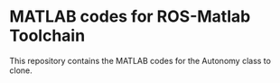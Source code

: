 # MATLAB codes for ROS-Matlab Toolchain

This repository contains the MATLAB codes for the Autonomy class to clone.
